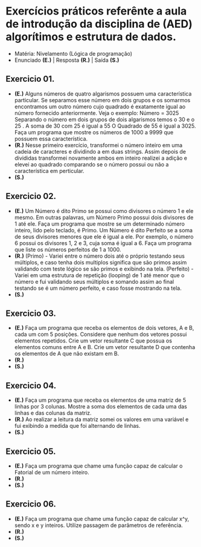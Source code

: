 # Exercícios práticos referênte a aula de introdução da disciplina de (AED) algorítimos e estrutura de dados.

- Matéria: Nivelamento (Lógica de programação)
- Enunciado **(E.)** | Resposta **(R.)** | Saída **(S.)**

## Exercicio 01.
- **(E.)** Alguns números de quatro algarismos possuem uma característica particular. Se separamos 
esse número em dois grupos e os somarmos encontramos um outro número cujo quadrado 
é exatamente igual ao número fornecido anteriormente. Veja o exemplo:
Número = 3025 
Separando o número em dois grupos de dois algarismos temos o 30 e o 25 . 
A soma de 30 com 25 é igual a 55
O Quadrado de 55 é igual a 3025. Faça um programa que mostre os números de 1000 a 9999 que possuem essa característica.
- **(R.)** Nesse primeiro exercício, transformei o número inteiro em uma cadeia de caracteres e dividindo a em duas strings. Assim depois de divididas transformei novamente ambos em inteiro realizei a adição e elevei ao quadrado comparando se o número possui ou não a característica em perticular.
- **(S.)** 

## Exercicio 02.
- **(E.)** Um Número é dito Primo se possui como divisores o número 1 e ele mesmo. Em outras 
palavras, um Número Primo possui dois divisores de 1 até ele.
Faça um programa que mostre se um determinado número inteiro, lido pelo teclado, é 
Primo.
Um Número é dito Perfeito se a soma de seus divisores menores que ele é igual a ele. Por 
exemplo, o número 6 possui os  divisores 1, 2 e 3, cuja soma é igual a 6.
Faça um programa que liste os números perfeitos de 1 a 1000.
- **(R.)** (Primo) - Variei entre o número dois até o próprio testando seus múltiplos, e caso tenha dois multiplos significa que são primos assim validando com teste lógico se são primos e exibindo na tela.
	(Perfeito) - Variei em uma estrutura de repetição (looping) de 1 até menor que o número e fui validando seus múltiplos e somando assim ao final testando se é um número perfeito, e caso fosse mostrando na tela.
- **(S.)** 

## Exercicio 03.
- **(E.)** Faça um programa que receba os elementos de dois vetores, A e B, cada um com 5 posições. 
Considere que nenhum dos vetores possui elementos repetidos.
Crie um vetor resultante C que possua os elementos comuns entre A e B.
Crie um vetor resultante D que contenha os elementos de A que não existam em B.
- **(R.)** 
- **(S.)** 

## Exercicio 04.
- **(E.)** Faça um programa que receba os elementos de uma matriz de 5 linhas por 3 colunas. 
Mostre a soma dos elementos de cada uma das linhas e das colunas da matriz.
- **(R.)** Ao realizar a leitura da matriz somei os valores em uma variável e fui exibindo a medida que foi alternando de linhas.
- **(S.)** 

## Exercicio 05.
- **(E.)** Faça um programa que chame uma função capaz de calcular o Fatorial de um número inteiro.
- **(R.)** 
- **(S.)** 

## Exercicio 06.
- **(E.)** Faça um programa que chame uma função capaz de calcular x^y, sendo x e y inteiros. Utilize passagem de parâmetros de referência.
- **(R.)** 
- **(S.)** 
